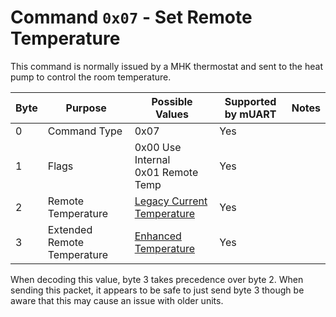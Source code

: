 # Command `0x07` - Set Remote Temperature

This command is normally issued by a MHK thermostat and sent to the heat pump to control the room temperature.

| Byte | Purpose                     | Possible Values                           | Supported by mUART | Notes |
|------|-----------------------------|-------------------------------------------|--------------------|-------|
| 0    | Command Type                | 0x07                                      | Yes                |       |
| 1    | Flags                       | 0x00 Use Internal<br/>0x01 Remote Temp    | Yes                |
| 2    | Remote Temperature          | [Legacy Current Temperature][legacy-temp] | Yes                |
| 3    | Extended Remote Temperature | [Enhanced Temperature][temp-a]            | Yes                |

When decoding this value, byte 3 takes precedence over byte 2. When sending this packet, it appears to be safe to just
send byte 3 though be aware that this may cause an issue with older units.

[legacy-temp]: ../data-types/temperature-units.md#legacy-current-temperatures
[temp-a]: ../data-types/temperature-units.md#enhanced-temperatures